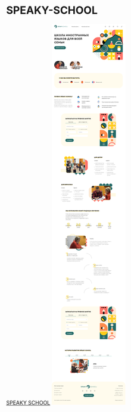 # SPEAKY-SCHOOL
[SPEAKY SCHOOL](https://qamorozov.github.io/SPEAKY-SCHOOL/app/index.html)
![alt text](app/images/readmy-photo.png "SPEAKY-SCHOOL")
